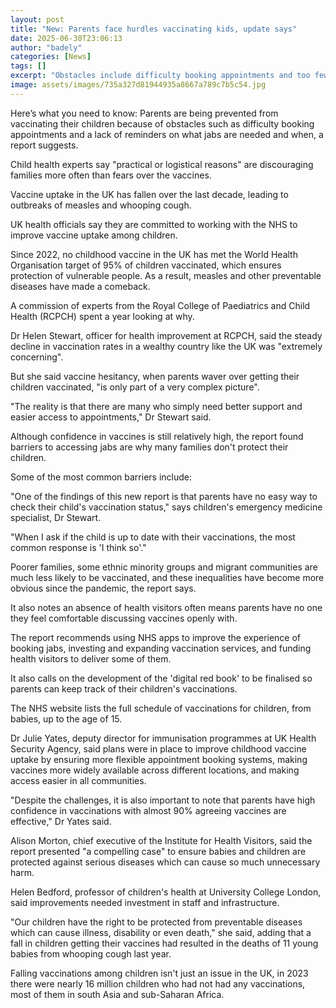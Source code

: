 ```yaml
---
layout: post
title: "New: Parents face hurdles vaccinating kids, update says"
date: 2025-06-30T23:06:13
author: "badely"
categories: [News]
tags: []
excerpt: "Obstacles include difficulty booking appointments and too few jab reminders, say child health experts."
image: assets/images/735a327d81944935a8667a789c7b5c54.jpg
---
```


Here’s what you need to know: Parents are being prevented from vaccinating their children because of obstacles such as difficulty booking appointments and a lack of reminders on what jabs are needed and when, a report suggests.

Child health experts say "practical or logistical reasons" are discouraging families more often than fears over the vaccines.

Vaccine uptake in the UK has fallen over the last decade, leading to outbreaks of measles and whooping cough.

UK health officials say they are committed to working with the NHS to improve vaccine uptake among children.

Since 2022, no childhood vaccine in the UK has met the World Health Organisation target of 95% of children vaccinated, which ensures protection of vulnerable people. As a result, measles and other preventable diseases have made a comeback.

A commission of experts from the Royal College of Paediatrics and Child Health (RCPCH) spent a year looking at why.

Dr Helen Stewart, officer for health improvement at RCPCH, said the steady decline in vaccination rates in a wealthy country like the UK was "extremely concerning".  

But she said vaccine hesitancy, when parents waver over getting their children vaccinated, "is only part of a very complex picture".

"The reality is that there are many who simply need better support and easier access to appointments," Dr Stewart said.

Although confidence in vaccines is still relatively high, the report found barriers to accessing jabs are why many families don't protect their children.

Some of the most common barriers include:

"One of the findings of this new report is that parents have no easy way to check their child's vaccination status," says children's emergency medicine specialist, Dr Stewart.

"When I ask if the child is up to date with their vaccinations, the most common response is 'I think so'."

Poorer families, some ethnic minority groups and migrant communities are much less likely to be vaccinated, and these inequalities have become more obvious since the pandemic, the report says.

It also notes an absence of health visitors often means parents have no one they feel comfortable discussing vaccines openly with.

The report recommends using NHS apps to improve the experience of booking jabs, investing and expanding vaccination services, and funding health visitors to deliver some of them.

It also calls on the development of the 'digital red book' to be finalised so parents can keep track of their children's vaccinations.

The NHS website lists the full schedule of vaccinations for children, from babies, up to the age of 15.

Dr Julie Yates, deputy director for immunisation programmes at UK Health Security Agency, said plans were in place to improve childhood vaccine uptake by ensuring more flexible appointment booking systems, making vaccines more widely available across different locations, and making access easier in all communities.

"Despite the challenges, it is also important to note that parents have high confidence in vaccinations with almost 90% agreeing vaccines are effective," Dr Yates said.

Alison Morton, chief executive of the Institute for Health Visitors, said the report presented "a compelling case" to ensure babies and children are protected against serious diseases which can cause so much unnecessary harm.

Helen Bedford, professor of children's health at University College London, said improvements needed investment in staff and infrastructure. 

"Our children have the right to be protected from preventable diseases which can cause illness, disability or even death," she said, adding that a fall in children getting their vaccines had resulted in the deaths of 11 young babies from whooping cough last year. 

Falling vaccinations among children isn't just an issue in the UK, in 2023 there were nearly 16 million children who had not had any vaccinations, most of them in south Asia and sub-Saharan Africa. 

